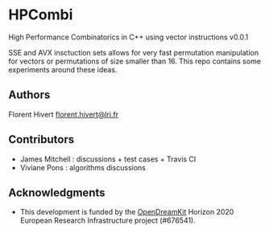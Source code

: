 # HPCombi
High Performance Combinatorics in C++ using vector instructions v0.0.1

SSE and AVX insctuction sets allows for very fast permutation manipulation for
vectors or permutations of size smaller than 16. This repo contains some
experiments around these ideas.

## Authors

Florent Hivert <florent.hivert@lri.fr>

## Contributors

- James Mitchell : discussions + test cases + Travis CI
- Viviane Pons : algorithms discussions

## Acknowledgments

- This development is funded by the [OpenDreamKit](http://opendreamkit.org/)
  Horizon 2020 European Research Infrastructure project (#676541).
